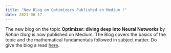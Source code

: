 ```yaml
---
title: "New Blog on Optimizers Published on Medium !"
date: 2021-06-17
---
```


The new blog on the topic **Optimizer: diving deep into Neural Networks** by *Rohan Garg* is now published on Medium. The Blog covers the basics of the topic and the mathematical fundamentals followed in subject matter. Do give the blog a read [here](https://medium.com/vlgiitr/optimizer-diving-into-deep-neural-networks-94a6ee28f7c5).



